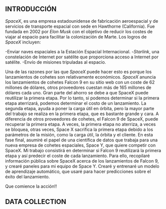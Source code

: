 ## INTRODUCCIÓN
*SpaceX*, es una empresa estadounidense de fabricación aeroespacial y de servicios de transporte espacial con sede en Hawthorne (California). Fue fundada en 2002 por *Elon Musk* con el objetivo de reducir los costes de viajar al espacio para facilitar la colonización de Marte.
Los logros de *SpaceX* incluyen:

-Enviar naves espaciales a la Estación Espacial Internacional.
-*Starlink*, una constelación de Internet por satélite que proporciona acceso a Internet por satélite.
-Envío de misiones tripuladas al espacio.

Una de las razones por las que *SpaceX* puede hacer esto es porque los lanzamientos de cohetes son relativamente económicos.
*SpaceX* anuncia los lanzamientos de cohetes Falcon 9 en su sitio web con un coste de 62 millones de dólares, otros proveedores cuestan más de 165 millones de dólares cada uno. Gran parte del ahorro se debe a que SpaceX puede reutilizar la primera etapa.
Por lo tanto, si podemos determinar si la primera etapa aterrizará, podemos determinar el costo de un lanzamiento.
La segunda etapa, ayuda a poner la carga útil en órbita, pero la mayor parte del trabajo se realiza en la primera etapa, que es bastante grande y cara.
A diferencia de otros proveedores de cohetes, el Falcon 9 de SpaceX, puede recuperar la primera etapa.
A veces, la primera etapa no aterriza, a veces se bloquea, otras veces, Space X sacrifica la primera etapa debido a los parámetros de la misión, como 
la carga útil, la órbita y el cliente.
En esta fase final, asumiré el papel de una científica de datos que trabaja para una nueva empresa de cohetes espaciales, Space Y, que quiere competir con SpaceX. 
Mi trabajo consistirá en determinar si Falcon 9 reutilizará la primera etapa y así predecir el coste de cada lanzamiento.
Para ello, recopilaré información pública sobre SpaceX acerca de los lanzamientos de Falcon 9, y crearé paneles para mi equipo de Space Y.
Crearé y entrenaré un modelo de aprendizaje automático, que usaré para hacer predicciones sobre el éxito del lanzamiento.

Que comience la acción!!

## DATA COLLECTION



